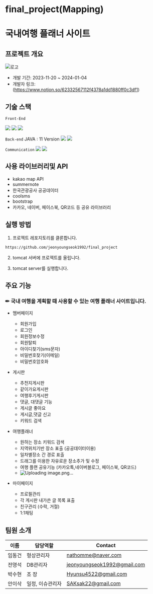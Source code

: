 # final_project(Mapping)
# 국내여행 플래너 사이트

## 프로젝트 개요

![로고](src/main/webapp/resources/images/logo_001.png)

- 개발 기간: 2023-11-20 ~ 2024-01-04
- 개발자 링크: (https://www.notion.so/62332567112f4378a1dd1880ff0c3df1)

## 기술 스택
`Front-End` 

<img src="https://img.shields.io/badge/javascript-000000?style=flat-square&logo=javascript&logoColor=#F7DF1E"/>
<img src="https://img.shields.io/badge/html5-000000?style=flat-square&logo=html5&logoColor=#E34F26"/>
<img src="https://img.shields.io/badge/css3-000000?style=flat-square&logo=css3&logoColor=#1572B6"/>


`Back-end`
JAVA : 11 Version
<img src="https://img.shields.io/badge/oracle-4479A1?style=flat-square&logo=oracle&logoColor=#F80000">
<img src="https://img.shields.io/badge/spring-4479A1?style=flat-square&logo=spring&logoColor=#6DB33F">


`Communication`
<img src="https://img.shields.io/badge/notion-000000?style=flat-square&logo=notion&logoColor=white">
<img src="https://img.shields.io/badge/github-181717?style=flat-square&logo=github&logoColor=white">

## 사용 라이브러리및 API
- kakao map API
- summernote
- 한국관광공사 공공데이터
- coolsms
- bootstrap
- 카카오, 네이버, 페이스북, QR코드 등 공유 라이브러리

## 실행 방법

1. 프로젝트 레포지토리를 클론합니다.

```sh
https://github.com/jeonyoungseok1992/final_project
```

2. tomcat 서버에 프로젝트를 올립니다.

3. tomcat server를 실행합니다.


## 주요 기능

### ✏ 국내 여행을 계획할 때 사용할 수 있는 여행 플래너 사이트입니다.  

+ 멤버페이지
  + 회원가입
  + 로그인
  + 회원정보수정
  + 회원탈퇴
  + 아이디찾기(sms문자)
  + 비밀번호찾기(이메일)
  + 비밀번호암호화

+ 게시판
  + 추천지게시판
  + 같이가요게시판
  + 여행후기게시판
  + 댓글, 대댓글 기능
  + 게시글 좋아요
  + 게시글,댓글 신고
  + 키워드 검색
 
+ 여행플래너
  + 원하는 장소 키워드 검색
  + 지역위치기반 장소 표출 (공공데이터이용)
  + 일차별장소 간 경로 표출
  + 드래그를 이용한 자유로운 장소추가 및 수정
  + 여행 플랜 공유기능 (카카오톡,네이버블로그, 페이스북, QR코드)
  + ![Uploading image.png…]()


+ 마이페이지
  + 프로필관리
  + 각 게시판 내가쓴 글 목록 표출
  + 친구관리 (수락, 거절)
  + 1:1채팅
    
## 팀원 소개

| 이름 | 담당역할 | Contact |
| --- | --- | --- |
| 임동건 | 형상관리자 | nathomme@naver.com |
| 전영석 | DB관리자  | jeonyoungseok1992@gmail.com |
| 박수현 | 조    장 | Hyunsu4522@gmail.com |
| 안이삭 | 일정, 이슈관리자 | SAKsak22@gmail.com |


